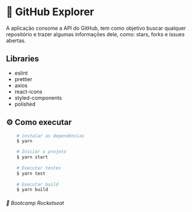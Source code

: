  # 🧭 GitHub Explorer

A aplicação consome a API do GitHub, tem como objetivo buscar qualquer repositório e trazer algumas informações dele, como: stars, forks e issues abertas.


## Libraries
* eslint
* prettier
* axios
* react-icons
* styled-components
* polished

## :gear: Como executar
```bash
    # instalar as dependências
    $ yarn

    # Iniciar o projeto
    $ yarn start
   
    # Executar testes
    $ yarn test
    
    # Executar build
    $ yarn build
```

###### 🚀 Bootcamp Rocketseat 
